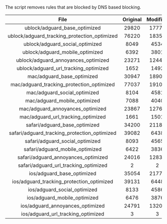 The script removes rules that are blocked by DNS based blocking.


| File | Original | Modified |
|:----:|:-----:|:-----:|
| ublock/adguard_base_optimized | 29820 | 17774 |
| ublock/adguard_tracking_protection_optimized | 76220 | 18354 |
| ublock/adguard_social_optimized | 8049 | 4534 |
| ublock/adguard_mobile_optimized | 6392 | 3801 |
| ublock/adguard_annoyances_optimized | 23271 | 12447 |
| ublock/adguard_url_tracking_optimized | 1652 | 1492 |
| mac/adguard_base_optimized | 30947 | 18901 |
| mac/adguard_tracking_protection_optimized | 77037 | 19102 |
| mac/adguard_social_optimized | 8104 | 4581 |
| mac/adguard_mobile_optimized | 7088 | 4040 |
| mac/adguard_annoyances_optimized | 23867 | 12762 |
| mac/adguard_url_tracking_optimized | 1661 | 1501 |
| safari/adguard_base_optimized | 34200 | 21186 |
| safari/adguard_tracking_protection_optimized | 39082 | 6438 |
| safari/adguard_social_optimized | 8093 | 4565 |
| safari/adguard_mobile_optimized | 6422 | 3836 |
| safari/adguard_annoyances_optimized | 24016 | 12838 |
| safari/adguard_url_tracking_optimized | 2 | 2 |
| ios/adguard_base_optimized | 35054 | 21777 |
| ios/adguard_tracking_protection_optimized | 39131 | 6448 |
| ios/adguard_social_optimized | 8133 | 4586 |
| ios/adguard_mobile_optimized | 6476 | 3876 |
| ios/adguard_annoyances_optimized | 24791 | 13202 |
| ios/adguard_url_tracking_optimized | 3 | 3 |